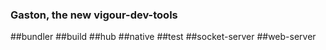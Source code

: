 ### Gaston, the new vigour-dev-tools

##bundler
##build
##hub
##native
##test
##socket-server
##web-server

